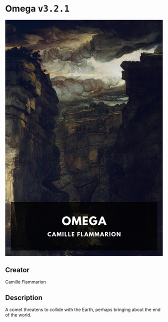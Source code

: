 
# Omega <kbd>v3.2.1</kbd>

<center>
  <img src="./cover-1024.jpg"/>
</center>

## Creator
Camille Flammarion

## Description
A comet threatens to collide with the Earth, perhaps bringing about the end of the world.
